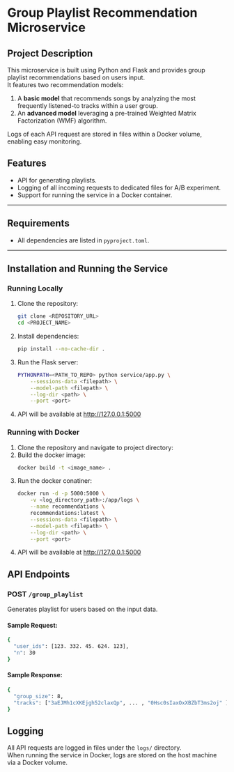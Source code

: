 # Group Playlist Recommendation Microservice

## Project Description

This microservice is built using Python and Flask and provides group playlist recommendations based on users input.  
It features two recommendation models:

1.  A **basic model** that recommends songs by analyzing the most frequently listened-to tracks within a user group.
2.  An **advanced model** leveraging a pre-trained Weighted Matrix Factorization (WMF) algorithm.

Logs of each API request are stored in files within a Docker volume, enabling easy monitoring.

## Features

- API for generating playlists.
- Logging of all incoming requests to dedicated files for A/B experiment.
- Support for running the service in a Docker container.

---

## Requirements

- All dependencies are listed in `pyproject.toml`.

---

## Installation and Running the Service

### Running Locally

1. Clone the repository:
   ```bash
   git clone <REPOSITORY_URL>
   cd <PROJECT_NAME>
   ```
2. Install dependencies:
   ```bash
   pip install --no-cache-dir .
   ```
3. Run the Flask server:
   ```bash
   PYTHONPATH=<PATH_TO_REPO> python service/app.py \
   	   --sessions-data <filepath> \
   	   --model-path <filepath> \
   	   --log-dir <path> \
   	   --port <port>
   ```
4. API will be available at http://127.0.0.1:5000

### Running with Docker

1. Clone the repository and navigate to project directory:
2. Build the docker image:
   ```bash
   docker build -t <image_name> .
   ```
3. Run the docker conatiner:
   ```bash
   docker run -d -p 5000:5000 \
   	   -v <log_directory_path>:/app/logs \
   	   --name recommendations \
   	   recommendations:latest \
   	   --sessions-data <filepath> \
   	   --model-path <filepath> \
   	   --log-dir <path> \
   	   --port <port>
   ```
4. API will be available at http://127.0.0.1:5000

## API Endpoints

### POST `/group_playlist`

Generates playlist for users based on the input data.

#### Sample Request:

```bash
{
  "user_ids": [123. 332. 45. 624. 123],
  "n": 30
}
```

#### Sample Response:

```bash
{
  "group_size": 8,
  "tracks": ["3aEJMh1cXKEjgh52claxQp", ... , "0Hsc0sIaxOxXBZbT3ms2oj" ]
}
```

## Logging

All API requests are logged in files under the `logs/` directory.  
When running the service in Docker, logs are stored on the host machine via a Docker volume.
